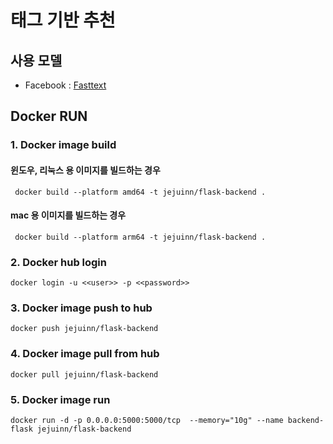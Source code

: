 # 태그 기반 추천
## 사용 모델
- Facebook : [Fasttext](https://fasttext.cc/docs/en/crawl-vectors.html)

## Docker RUN
### 1. Docker image build
#### 윈도우, 리눅스 용 이미지를 빌드하는 경우
```commandline
 docker build --platform amd64 -t jejuinn/flask-backend .
```
#### mac 용 이미지를 빌드하는 경우
```commandline
 docker build --platform arm64 -t jejuinn/flask-backend .
```

### 2. Docker hub login
```commandline
docker login -u <<user>> -p <<password>>
```
### 3. Docker image push to hub
```commandline
docker push jejuinn/flask-backend
```
### 4. Docker image pull from hub
```commandline
docker pull jejuinn/flask-backend
```
### 5. Docker image run
```commandline
docker run -d -p 0.0.0.0:5000:5000/tcp  --memory="10g" --name backend-flask jejuinn/flask-backend 
```